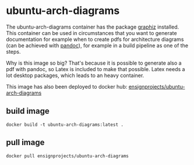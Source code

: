# ubuntu-arch-diagrams
The ubuntu-arch-diagrams container has the package [graphiz](https://www.graphviz.org) installed. This container can be used in circumstances that you want to generate documentation for example when to create pdfs for architecture diagrams (can be achieved with [pandoc](https://pandoc.org/)), for example in a build pipeline as one of the steps. 

Why is this image so big? That's because it is possible to generate also a pdf with pandoc, so Latex is included to make that possible. Latex needs a lot desktop packages, which leads to an heavy container.

This image has also been deployed to docker hub: [ensignprojects/ubuntu-arch-diagrams](https://hub.docker.com/r/ensignprojects/ubuntu-arch-diagrams)


## build image
```shell
docker build -t ubuntu-arch-diagrams:latest .
```

## pull image
```shell
docker pull ensignprojects/ubuntu-arch-diagrams
```
